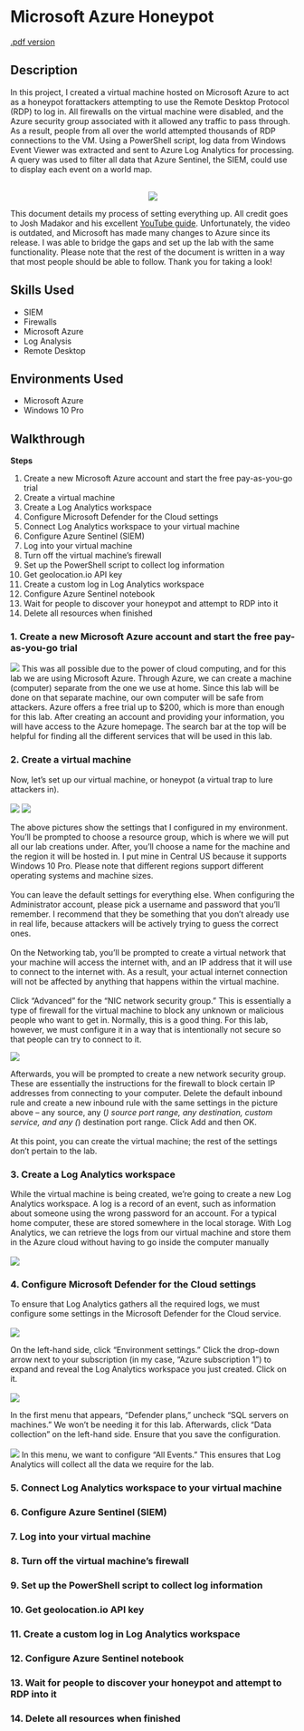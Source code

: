 <h1>Microsoft Azure Honeypot</h1>
<a href="https://drive.google.com/file/d/1HmgOkRuU45BdccCwlngrir2C7a-qNstd/view?usp=sharing">.pdf version</a>

<h2>Description</h2>
In this project, I created a virtual machine hosted on Microsoft Azure to act as a honeypot forattackers attempting to use the Remote Desktop Protocol (RDP) to log in. All firewalls on the virtual machine were disabled, and the Azure security group associated with it allowed any traffic to pass through. As a result, people from all over the world attempted thousands of RDP connections to the VM. Using a PowerShell script, log data from Windows Event Viewer was extracted and sent to Azure Log Analytics for processing. A query was used to filter all data that Azure Sentinel, the SIEM, could use to display each event on a world map.

<br />
<br />
<p align="center">
<img src="https://i.imgur.com/v7wov2g.png"/>

This document details my process of setting everything up. All credit goes to Josh Madakor and his excellent <a href="https://www.youtube.com/watch?v=RoZeVbbZ0o0">YouTube guide</a>. Unfortunately, the video is outdated, and Microsoft has made many changes to Azure since its release. I was able to bridge the gaps and set up the lab with the same functionality. Please note that the rest of the document is written in a way that most people should be able to follow. Thank you for taking a look!

<h2>Skills Used</h2>

- SIEM
- Firewalls
- Microsoft Azure
- Log Analysis
- Remote Desktop

<h2>Environments Used</h2>

- Microsoft Azure
- Windows 10 Pro

<h2>Walkthrough</h2>

<b>Steps</b>
1. Create a new Microsoft Azure account and start the free pay-as-you-go trial <br />
2. Create a virtual machine <br />
3. Create a Log Analytics workspace <br />
4. Configure Microsoft Defender for the Cloud settings <br />
5. Connect Log Analytics workspace to your virtual machine <br />
6. Configure Azure Sentinel (SIEM) <br />
7. Log into your virtual machine <br />
8. Turn off the virtual machine’s firewall <br />
9. Set up the PowerShell script to collect log information <br />
10. Get geolocation.io API key <br />
11. Create a custom log in Log Analytics workspace <br />
12. Configure Azure Sentinel notebook <br />
13. Wait for people to discover your honeypot and attempt to RDP into it <br />
14. Delete all resources when finished <br />

<h3>1. Create a new Microsoft Azure account and start the free pay-as-you-go trial</h3>
<img src="https://i.imgur.com/u3AlzvB.png"/>
This was all possible due to the power of cloud computing, and for this lab we are using Microsoft Azure. Through Azure, we can create a machine (computer) separate from the one we use at home. Since this lab will be done on that separate machine, our own computer will be safe from attackers. Azure offers a free trial up to $200, which is more than enough for this lab. After creating an account and providing your information, you will have access to the Azure homepage. The search bar at the top will be helpful for finding all the different services that will be used in this lab.
  
<h3>2. Create a virtual machine</h3>
Now, let’s set up our virtual machine, or honeypot (a virtual trap to lure attackers in).
<br />
<br />
<img src="https://i.imgur.com/cQiMTBd.png"/>
<img src="https://i.imgur.com/GXBbwvk.png"/>

The above pictures show the settings that I configured in my environment. You’ll be prompted to
choose a resource group, which is where we will put all our lab creations under. After, you’ll
choose a name for the machine and the region it will be hosted in. I put mine in Central US
because it supports Windows 10 Pro. Please note that different regions support different
operating systems and machine sizes.
<br />
<br />
You can leave the default settings for everything else. When configuring the Administrator
account, please pick a username and password that you’ll remember. I recommend that they be
something that you don’t already use in real life, because attackers will be actively trying to
guess the correct ones.
<br />
<br />
On the Networking tab, you’ll be prompted to create a virtual network that your machine will
access the internet with, and an IP address that it will use to connect to the internet with. As a
result, your actual internet connection will not be affected by anything that happens within the
virtual machine.
<br />
<br />
Click “Advanced” for the “NIC network security group.” This is essentially a type of firewall for
the virtual machine to block any unknown or malicious people who want to get in. Normally, this
is a good thing. For this lab, however, we must configure it in a way that is intentionally not
secure so that people can try to connect to it.

<img src="https://i.imgur.com/R71Dg75.png"/>

Afterwards, you will be prompted to create a new network security group. These are essentially
the instructions for the firewall to block certain IP addresses from connecting to your computer.
Delete the default inbound rule and create a new inbound rule with the same settings in the
picture above – any source, any (*) source port range, any destination, custom service, and any
(*) destination port range. Click Add and then OK.
<br />
<br />
At this point, you can create the virtual machine; the rest of the settings don’t pertain to the lab.

<h3>3. Create a Log Analytics workspace</h3>
While the virtual machine is being created, we’re going to create a new Log Analytics
workspace. A log is a record of an event, such as information about someone using the wrong
password for an account. For a typical home computer, these are stored somewhere in the local
storage. With Log Analytics, we can retrieve the logs from our virtual machine and store them in
the Azure cloud without having to go inside the computer manually

<br />
<br />
<img src="https://i.imgur.com/OPnYU0F.png"/>

<h3>4. Configure Microsoft Defender for the Cloud settings</h3>
To ensure that Log Analytics gathers all the required logs, we must configure some settings in
the Microsoft Defender for the Cloud service.
<br />
<br />
<img src="https://i.imgur.com/Hk4VsRw.png"/>

On the left-hand side, click “Environment settings.” Click the drop-down arrow next to your
subscription (in my case, “Azure subscription 1”) to expand and reveal the Log Analytics
workspace you just created. Click on it.
<br />
<br />
<img src="https://i.imgur.com/d1fkJX4.png"/>

In the first menu that appears, “Defender plans,” uncheck “SQL servers on machines.” We won’t
be needing it for this lab. Afterwards, click “Data collection” on the left-hand side. Ensure that
you save the configuration.
<br />
<br />
<img src="https://i.imgur.com/mXDkGQ5.png"/>
In this menu, we want to configure “All Events.” This ensures that Log Analytics will collect all
the data we require for the lab.

<h3>5. Connect Log Analytics workspace to your virtual machine</h3>
<h3>6. Configure Azure Sentinel (SIEM)</h3>
<h3>7. Log into your virtual machine</h3>
<h3>8. Turn off the virtual machine’s firewall</h3>
<h3>9. Set up the PowerShell script to collect log information</h3>
<h3>10. Get geolocation.io API key</h3>
<h3>11. Create a custom log in Log Analytics workspace</h3>
<h3>12. Configure Azure Sentinel notebook</h3>
<h3>13. Wait for people to discover your honeypot and attempt to RDP into it</h3>
<h3>14. Delete all resources when finished</h3>

<!--

<br />
<br />
<img src=""/>

</p>
--!>

